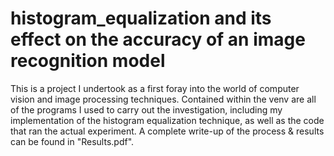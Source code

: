 # histogram_equalization and its effect on the accuracy of an image recognition model

This is a project I undertook as a first foray into the world of computer vision and image processing techniques. Contained within the venv are all of the programs I used to carry out the investigation, including my implementation of the histogram equalization technique, as well as the code that ran the actual experiment. A complete write-up of the process & results can be found in "Results.pdf".
